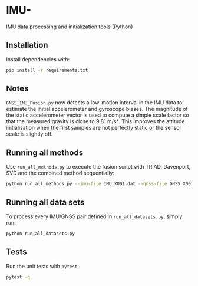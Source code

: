# IMU-
IMU data processing and initialization tools (Python)

## Installation

Install dependencies with:

```bash
pip install -r requirements.txt
```

## Notes

`GNSS_IMU_Fusion.py` now detects a low-motion interval in the IMU data to
estimate the initial accelerometer and gyroscope biases. The magnitude of the
static accelerometer vector is used to compute a simple scale factor so that the
measured gravity is close to 9.81 m/s². This improves the attitude
initialisation when the first samples are not perfectly static or the sensor
scale is slightly off.

## Running all methods

Use `run_all_methods.py` to execute the fusion script with TRIAD, Davenport, SVD and the combined method sequentially:

```bash
python run_all_methods.py --imu-file IMU_X001.dat --gnss-file GNSS_X001.csv
```

## Running all data sets

To process every IMU/GNSS pair defined in `run_all_datasets.py`, simply run:

```bash
python run_all_datasets.py
```

## Tests

Run the unit tests with `pytest`:

```bash
pytest -q
```
